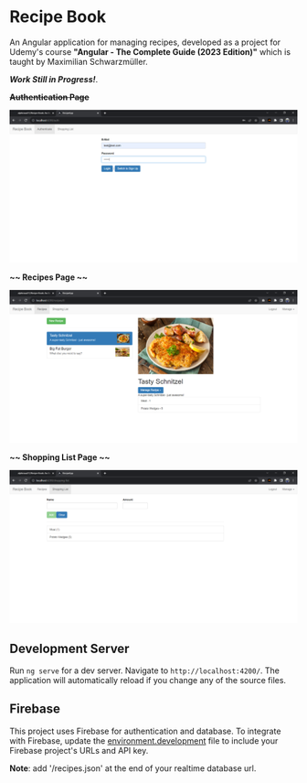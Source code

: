 # Recipe Book

An Angular application for managing recipes, developed as a project for Udemy's course **"Angular - The Complete Guide (2023 Edition)"** which is taught by Maximilian Schwarzmüller.

***Work Still in Progress!***.

~~**Authentication Page**~~

![Authentication Page](images/Authentication.png)

**~~ Recipes Page ~~**

![Recipes Page](images/Recipes.png)

**~~ Shopping List Page ~~**

![Shopping List Page](images/Shopping_List.png)

## Development Server

Run `ng serve` for a dev server. Navigate to `http://localhost:4200/`. The application will automatically reload if you change any of the source files.

## Firebase

This project uses Firebase for authentication and database. To integrate with Firebase, update the [environment.development](src/environments/environment.development.ts) file to include your Firebase project's URLs and API key.

**Note**: add '/recipes.json' at the end of your realtime database url.
